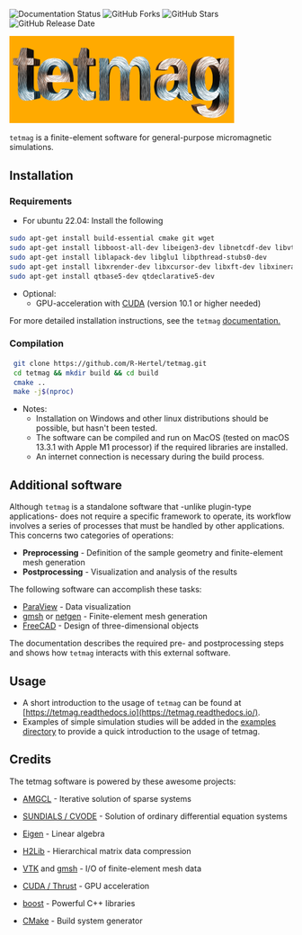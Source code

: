 ![Documentation Status](https://readthedocs.org/projects/tetmag/badge/?)
![GitHub Forks](https://img.shields.io/github/forks/R-Hertel/tetmag?style=plastic)
![GitHub Stars](https://img.shields.io/github/stars/R-Hertel/tetmag?style=plastic)
![GitHub Release Date](https://img.shields.io/github/release-date/R-Hertel/tetmag?style=plastic)


 <img src="https://github.com/R-Hertel/tetmag/blob/main/resources/tetmagLogo_v5.png" width="400" >

`tetmag` is a finite-element software for general-purpose micromagnetic simulations.
<!--- ![tetmag logo](https://github.com/R-Hertel/tetmag/blob/main/resources/tetmagLogo_v1.png) --->

       

## Installation


### Requirements

- For ubuntu 22.04: 
  Install the following


````bash 
sudo apt-get install build-essential cmake git wget
sudo apt-get install libboost-all-dev libeigen3-dev libnetcdf-dev libvtk9-dev 
sudo apt-get install liblapack-dev libglu1 libpthread-stubs0-dev
sudo apt-get install libxrender-dev libxcursor-dev libxft-dev libxinerama-dev
sudo apt-get install qtbase5-dev qtdeclarative5-dev
```` 

- Optional:
  - GPU-acceleration with [CUDA](https://developer.nvidia.com/cuda-downloads)  (version 10.1 or higher needed)

For more detailed installation instructions, see the `tetmag` [documentation.](https://tetmag.readthedocs.io/en/latest/usage/installation.html)

### Compilation

````bash 
 git clone https://github.com/R-Hertel/tetmag.git 
 cd tetmag && mkdir build && cd build 
 cmake ..
 make -j$(nproc)
````

- Notes:
    - Installation on Windows and other linux distributions should be possible, but hasn't been tested. 
    - The software can be compiled and run on MacOS (tested on macOS 13.3.1 with Apple M1 processor) if the required libraries are installed.
    - An internet connection is necessary during the build process.

## Additional software
Although `tetmag` is a standalone software that -unlike plugin-type applications- does not require a specific framework to operate, its workflow involves a series of processes that must be handled by other applications. This concerns two categories of operations:

- **Preprocessing** - Definition of the sample geometry and finite-element mesh generation
- **Postprocessing** - Visualization and analysis of the results 

The following software can accomplish these tasks:

- [ParaView](https://www.paraview.org) - Data visualization 
- [gmsh](https://gmsh.info) or [netgen](https://ngsolve.org) - Finite-element mesh generation
- [FreeCAD](https://www.freecadweb.org) - Design of three-dimensional objects

The documentation describes the required pre- and postprocessing steps and shows how `tetmag` interacts with this external software. 

## Usage
 - A short introduction to the usage of `tetmag` can be found at [https://tetmag.readthedocs.io](https://tetmag.readthedocs.io/). 
 - Examples of simple simulation studies will be added in the [examples directory](https://github.com/R-Hertel/tetmag/tree/main/examples/) to provide a quick introduction to the usage of tetmag.


## Credits
The tetmag software is powered by these awesome projects:
- [AMGCL](https://github.com/ddemidov/amgcl) - Iterative solution of sparse systems
- [SUNDIALS / CVODE](https://github.com/LLNL/sundials) - Solution of ordinary differential equation systems
- [Eigen](https://gitlab.com/libeigen/eigen) - Linear algebra
- [H2Lib](https://github.com/H2Lib) - Hierarchical matrix data compression
- [VTK](https://github.com/Kitware/VTK) and [gmsh](https://gitlab.onelab.info/gmsh/gmsh) - I/O of finite-element mesh data

- [CUDA / Thrust](https://developer.nvidia.com/cuda-downloads) - GPU acceleration
- [boost](https://github.com/boostorg) - Powerful C++ libraries 
- [CMake](https://github.com/Kitware/CMake) - Build system generator

